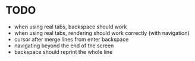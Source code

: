 # TODO
- when using real tabs, backspace should work
- when using real tabs, rendering should work correctly (with navigation)
- cursor after merge lines from enter backspace
- navigating beyond the end of the screen
- backspace should reprint the whole line